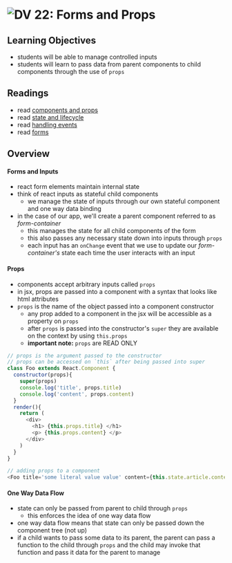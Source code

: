 ![DV](https://www.deltavcodeschool.com/wp-content/uploads/DeltaV.png) 22: Forms and Props
===

## Learning Objectives
* students will be able to manage controlled inputs
* students will learn to pass data from parent components to child components through the use of `props`

## Readings
* read [components and props](https://facebook.github.io/react/docs/components-and-props.html)
* read [state and lifecycle](https://facebook.github.io/react/docs/state-and-lifecycle.html)
* read [handling events](https://facebook.github.io/react/docs/handling-events.html)
* read [forms](https://facebook.github.io/react/docs/forms.html)

## Overview
#### Forms and Inputs
* react form elements maintain internal state
* think of react inputs as stateful child components
  * we manage the state of inputs through our own stateful component and one way data binding
* in the case of our app, we'll create a parent component referred to as _form-container_
  * this manages the state for all child components of the form
  * this also passes any necessary state down into inputs through `props`
  * each input has an `onChange` event that we use to update our _form-container's_ state each time the user interacts with an input

#### Props
* components accept arbitrary inputs called `props`
* in jsx, props are passed into a component with a syntax that looks like html attributes
* `props` is the name of the object passed into a component constructor
  * any prop added to a component in the jsx will be accessible as a property on `props`
  * after `props` is passed into the constructor's `super` they are available on the context by using `this.props`
  * **important note:** `props` are READ ONLY

``` javascript
// props is the argument passed to the constructor
// props can be accessed on `this` after being passed into super
class Foo extends React.Component {
  constructor(props){
    super(props)
    console.log('title', props.title)
    console.log('content', props.content)
  }
  render(){
    return (
      <div>
        <h1> {this.props.title} </h1>
        <p> {this.props.content} </p>
      </div>
    )
  }
}

// adding props to a component
<Foo title='some literal value value' content={this.state.article.content}>
```

#### One Way Data Flow
* state can only be passed from parent to child through `props`
  * this enforces the idea of one way data flow
* one way data flow means that state can only be passed down the component tree (not up)
* if a child wants to pass some data to its parent, the parent can pass a function to the child through `props` and the child may invoke that function and pass it data for the parent to manage
